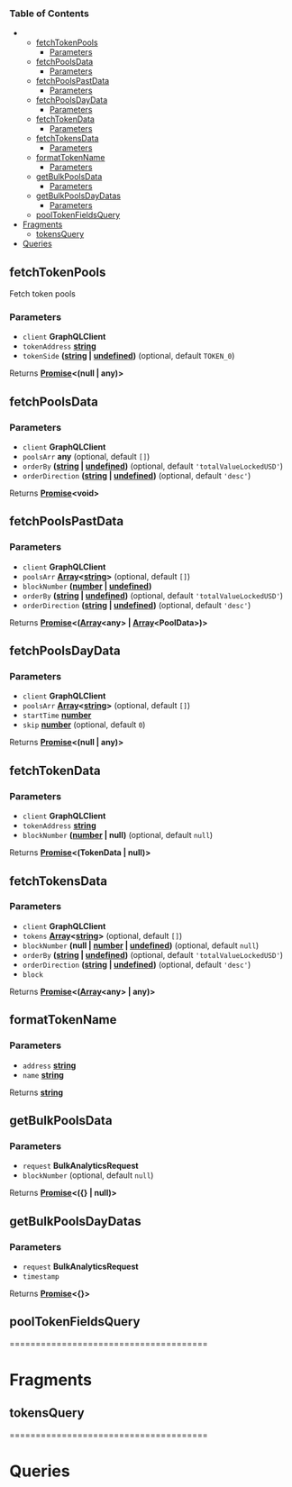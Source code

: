 <!-- Generated by documentation.js. Update this documentation by updating the source code. -->

### Table of Contents

-   -   [fetchTokenPools][1]
        -   [Parameters][2]
    -   [fetchPoolsData][3]
        -   [Parameters][4]
    -   [fetchPoolsPastData][5]
        -   [Parameters][6]
    -   [fetchPoolsDayData][7]
        -   [Parameters][8]
    -   [fetchTokenData][9]
        -   [Parameters][10]
    -   [fetchTokensData][11]
        -   [Parameters][12]
    -   [formatTokenName][13]
        -   [Parameters][14]
    -   [getBulkPoolsData][15]
        -   [Parameters][16]
    -   [getBulkPoolsDayDatas][17]
        -   [Parameters][18]
    -   [poolTokenFieldsQuery][19]
-   [Fragments][20]
    -   [tokensQuery][21]
-   [Queries][22]

## fetchTokenPools

Fetch token pools

### Parameters

-   `client` **GraphQLClient** 
-   `tokenAddress` **[string][23]** 
-   `tokenSide` **([string][23] \| [undefined][24])**  (optional, default `TOKEN_0`)

Returns **[Promise][25]&lt;(null | any)>** 

## fetchPoolsData

### Parameters

-   `client` **GraphQLClient** 
-   `poolsArr` **any**  (optional, default `[]`)
-   `orderBy` **([string][23] \| [undefined][24])**  (optional, default `'totalValueLockedUSD'`)
-   `orderDirection` **([string][23] \| [undefined][24])**  (optional, default `'desc'`)

Returns **[Promise][25]&lt;void>** 

## fetchPoolsPastData

### Parameters

-   `client` **GraphQLClient** 
-   `poolsArr` **[Array][26]&lt;[string][23]>**  (optional, default `[]`)
-   `blockNumber` **([number][27] \| [undefined][24])** 
-   `orderBy` **([string][23] \| [undefined][24])**  (optional, default `'totalValueLockedUSD'`)
-   `orderDirection` **([string][23] \| [undefined][24])**  (optional, default `'desc'`)

Returns **[Promise][25]&lt;([Array][26]&lt;any> | [Array][26]&lt;PoolData>)>** 

## fetchPoolsDayData

### Parameters

-   `client` **GraphQLClient** 
-   `poolsArr` **[Array][26]&lt;[string][23]>**  (optional, default `[]`)
-   `startTime` **[number][27]** 
-   `skip` **[number][27]**  (optional, default `0`)

Returns **[Promise][25]&lt;(null | any)>** 

## fetchTokenData

### Parameters

-   `client` **GraphQLClient** 
-   `tokenAddress` **[string][23]** 
-   `blockNumber` **([number][27] | null)**  (optional, default `null`)

Returns **[Promise][25]&lt;(TokenData | null)>** 

## fetchTokensData

### Parameters

-   `client` **GraphQLClient** 
-   `tokens` **[Array][26]&lt;[string][23]>**  (optional, default `[]`)
-   `blockNumber` **(null | [number][27] \| [undefined][24])**  (optional, default `null`)
-   `orderBy` **([string][23] \| [undefined][24])**  (optional, default `'totalValueLockedUSD'`)
-   `orderDirection` **([string][23] \| [undefined][24])**  (optional, default `'desc'`)
-   `block`  

Returns **[Promise][25]&lt;([Array][26]&lt;any> | any)>** 

## formatTokenName

### Parameters

-   `address` **[string][23]** 
-   `name` **[string][23]** 

Returns **[string][23]** 

## getBulkPoolsData

### Parameters

-   `request` **BulkAnalyticsRequest** 
-   `blockNumber`   (optional, default `null`)

Returns **[Promise][25]&lt;({} | null)>** 

## getBulkPoolsDayDatas

### Parameters

-   `request` **BulkAnalyticsRequest** 
-   `timestamp`  

Returns **[Promise][25]&lt;{}>** 

## poolTokenFieldsQuery

======================================

# Fragments

## tokensQuery

======================================

# Queries

[1]: #fetchtokenpools

[2]: #parameters

[3]: #fetchpoolsdata

[4]: #parameters-1

[5]: #fetchpoolspastdata

[6]: #parameters-2

[7]: #fetchpoolsdaydata

[8]: #parameters-3

[9]: #fetchtokendata

[10]: #parameters-4

[11]: #fetchtokensdata

[12]: #parameters-5

[13]: #formattokenname

[14]: #parameters-6

[15]: #getbulkpoolsdata

[16]: #parameters-7

[17]: #getbulkpoolsdaydatas

[18]: #parameters-8

[19]: #pooltokenfieldsquery

[20]: #fragments

[21]: #tokensquery

[22]: #queries

[23]: https://developer.mozilla.org/docs/Web/JavaScript/Reference/Global_Objects/String

[24]: https://developer.mozilla.org/docs/Web/JavaScript/Reference/Global_Objects/undefined

[25]: https://developer.mozilla.org/docs/Web/JavaScript/Reference/Global_Objects/Promise

[26]: https://developer.mozilla.org/docs/Web/JavaScript/Reference/Global_Objects/Array

[27]: https://developer.mozilla.org/docs/Web/JavaScript/Reference/Global_Objects/Number
